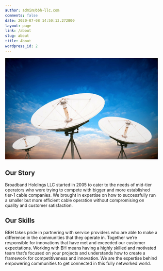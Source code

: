 ```yaml
---
author: admin@bbh-llc.com
comments: false
date: 2020-07-08 14:50:13.272000
layout: page
link: /about
slug: about
title: About
wordpress_id: 2
---
```

![image](/assets/img/antenna.jpg)

## Our Story

Broadband Holdings LLC started in 2005 to cater to the needs of  mid-tier operators who were trying to compete with bigger and more established tier-1 cable companies. We brought in expertise on how to successfully run a smaller but more efficient cable operation without compromising on quality and customer satisfaction.

## Our Skills

BBH takes pride in partnering with service providers who are able to make a difference in the communities that they operate in. Together we’re responsible for innovations that have met and exceeded our customer expectations. Working with BH means having a highly skilled and motivated team that’s focused on your projects and understands how to create a framework for competitiveness and innovation. We are the expertise behind empowering communities to get connected in this fully networked world.
